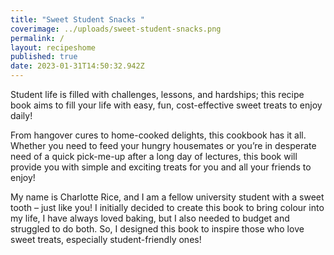 ```yaml
---
title: "Sweet Student Snacks "
coverimage: ../uploads/sweet-student-snacks.png
permalink: /
layout: recipeshome
published: true
date: 2023-01-31T14:50:32.942Z
---
```

Student life is filled with challenges, lessons, and hardships; this recipe book aims to fill your life with
easy, fun, cost-effective sweet treats to enjoy daily!


From hangover cures to home-cooked delights, this cookbook has it all. Whether you need to feed
your hungry housemates or you’re in desperate need of a quick pick-me-up after a long day of
lectures, this book will provide you with simple and exciting treats for you and all your friends to
enjoy!


My name is Charlotte Rice, and I am a fellow university student with a sweet tooth – just like you! I
initially decided to create this book to bring colour into my life, I have always loved baking, but I also
needed to budget and struggled to do both. So, I designed this book to inspire those who love sweet
treats, especially student-friendly ones!